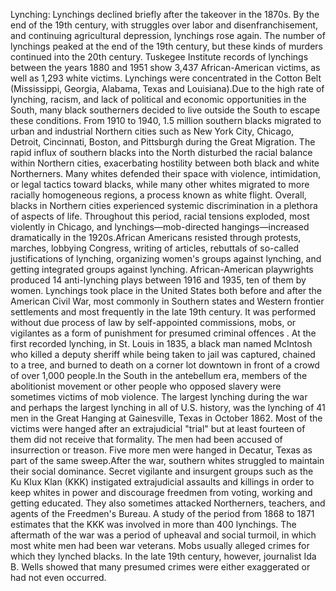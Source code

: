 Lynching: Lynchings declined briefly after the takeover in the 1870s. By the end of the 19th century, with struggles over labor and disenfranchisement, and continuing agricultural depression, lynchings rose again. The number of lynchings peaked at the end of the 19th century, but these kinds of murders continued into the 20th century. Tuskegee Institute records of lynchings between the years 1880 and 1951 show 3,437 African-American victims, as well as 1,293 white victims. Lynchings were concentrated in the Cotton Belt (Mississippi, Georgia, Alabama, Texas and Louisiana).Due to the high rate of lynching, racism, and lack of political and economic opportunities in the South, many black southerners decided to live outside the South to escape these conditions. From 1910 to 1940, 1.5 million southern blacks migrated to urban and industrial Northern cities such as New York City, Chicago, Detroit, Cincinnati, Boston, and Pittsburgh during the Great Migration. The rapid influx of southern blacks into the North disturbed the racial balance within Northern cities, exacerbating hostility between both black and white Northerners. Many whites defended their space with violence, intimidation, or legal tactics toward blacks, while many other whites migrated to more racially homogeneous regions, a process known as white flight. Overall, blacks in Northern cities experienced systemic discrimination in a plethora of aspects of life. Throughout this period, racial tensions exploded, most violently in Chicago, and lynchings—mob-directed hangings—increased dramatically in the 1920s.African Americans resisted through protests, marches, lobbying Congress, writing of articles, rebuttals of so-called justifications of lynching, organizing women's groups against lynching, and getting integrated groups against lynching. African-American playwrights produced 14 anti-lynching plays between 1916 and 1935, ten of them by women. Lynchings took place in the United States both before and after the American Civil War, most commonly in Southern states and Western frontier settlements and most frequently in the late 19th century.  It was performed without due process of law by self-appointed commissions, mobs, or vigilantes  as a form of punishment for presumed criminal offences .  At the first recorded lynching, in St. Louis in 1835, a black man named McIntosh who killed a deputy sheriff while being taken to jail was captured, chained to a tree, and burned to death on a corner lot downtown in front of a crowd of over 1,000 people.In the South in the antebellum era, members of the abolitionist movement or other people who opposed slavery were sometimes victims of mob violence. The largest lynching during the war and perhaps the largest lynching in all of U.S. history, was the lynching of 41 men in the Great Hanging at Gainesville, Texas in October 1862. Most of the victims were hanged after an extrajudicial "trial" but at least fourteen of them did not receive that formality.  The men had been accused of insurrection or treason.  Five more men were hanged in Decatur, Texas as part of the same sweep.After the war, southern whites struggled to maintain their social dominance. Secret vigilante and insurgent groups such as the Ku Klux Klan (KKK) instigated extrajudicial assaults and killings in order to keep whites in power and discourage freedmen from voting, working and getting educated. They also sometimes attacked Northerners, teachers, and agents of the Freedmen's Bureau. A study of the period from 1868 to 1871 estimates that the KKK was involved in more than 400 lynchings. The aftermath of the war was a period of upheaval and social turmoil, in which most white men had been war veterans. Mobs usually alleged crimes for which they lynched blacks. In the late 19th century, however, journalist Ida B. Wells showed that many presumed crimes were either exaggerated or had not even occurred.
